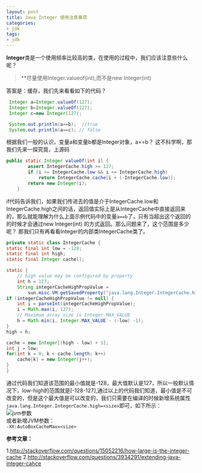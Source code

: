 ```yaml
---
layout: post
title: Java Integer 使用注意事项
categories:
- jdk
tags:
- jdk
---
```



**Integer**类是一个使用频率比较高的类，在使用的过程中，我们应该注意些什么呢？

>**尽量使用Integer.valueof(int),而不是new Integer(int)  

答案是：缓存，我们先来看看如下的代码？

```java
 Integer a=Integer.valueOf(127);
 Integer b=Integer.valueOf(127);
 Integer c=new Integer(127);

 System.out.println(a==b);  //true
 System.out.println(a==c); // false
```

根据我们一般的认识，变量a和变量b都是Integer对象，a==b？ 这不科学啊，那我们先来一探究竟，上源码

```java
public static Integer valueOf(int i) {
        assert IntegerCache.high >= 127;
        if (i >= IntegerCache.low && i <= IntegerCache.high)
            return IntegerCache.cache[i + (-IntegerCache.low)];
        return new Integer(i);
    }
```

if代码告诉我们，如果我们传进去的值是介于IntegerCache.low和IntegerCache.high之间的话，返回值实际上是从IntegerCache中直接返回来的，那么就能理解为什么上面示例代码中的变量`a==b`了，只有当超出这个返回的的时候才会通过new Integer(int) 的方式返回。那么问题来了，这个范围是多少呢？ 那我们只有再看看Integer的内部类IntegerCache类了。

```java
private static class IntegerCache {
static final int low = -128;
static final int high;
static final Integer cache[];

static {
    // high value may be configured by property
    int h = 127;
    String integerCacheHighPropValue =
        sun.misc.VM.getSavedProperty("java.lang.Integer.IntegerCache.high");
if (integerCacheHighPropValue != null) {
    int i = parseInt(integerCacheHighPropValue);
    i = Math.max(i, 127);
    // Maximum array size is Integer.MAX_VALUE
    h = Math.min(i, Integer.MAX_VALUE - (-low) -1);
}
high = h;

cache = new Integer[(high - low) + 1];
int j = low;
for(int k = 0; k < cache.length; k++)
    cache[k] = new Integer(j++);
}
}
```

通过代码我们知道该范围的最小值就是-128，最大值默认是127，所以一般默认情况下，low-high的范围就是[-128-127],通过以上的代码我们知道，最小值是不可改变的，但是这个最大值是可以改变的，我们只需要在编译的时候新增系统属性 `java.lang.Integer.IntegerCache.high=<size>`即可，如下所示：  
![jvm参数](http://wentaotang.qiniudn.com/jvm-D.png)  
或者新增JVM参数：  
`-XX:AutoBoxCacheMax=<size>`  


**参考文章：**  

1.http://stackoverflow.com/questions/15052216/how-large-is-the-integer-cache 
2.http://stackoverflow.com/questions/3934291/extending-java-integer-cahce




